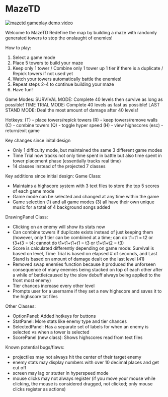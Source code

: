 # MazeTD
[![mazetd gameplay demo video](http://i.imgur.com/xz7kxHK.png)](https://youtu.be/Azjz-Dk3fXo)

Welcome to MazeTD
Redefine the map by building a maze with randomly generated towers to stop the onslaught of enemies!

How to play:
1. Select a game mode
2. Place 5 towers to build your maze
3. Keep only 1 tower / Combine only 1 tower up 1 tier if there is a duplicate / Repick towers if not used yet
4. Watch your towers automatically battle the enemies!
5. Repeat steps 2-4 to continue building your maze
6. Have fun!


Game Modes:
SURVIVAL MODE: Complete 40 levels then survive as long as possible!
TIME TRIAL MODE: Complete 40 levels as fast as possible!
LAST STAND MODE: Deal the most amount of damage after 40 levels!


Hotkeys:
(T) - place towers/repick towers
(R) - keep towers/remove walls
(C) - combine towers
(Q) - toggle hyper speed
(H) - view highscores
(esc) - return/exit game


Key changes since inital design
- Only 1 difficulty mode, but maintained the same 3 different game modes
- Time Trial now tracks not only time spent in battle but also time spent in tower placement phase (essentially tracks real time)
- 14 classes instead of the projected 7 classes


Key additions since initial design:
Game Class:
- Maintains a highscore system with 3 text files to store the top 5 scores of each game mode
- Game mode can be selected and changed at any time within the game
- Game selection (1) and all game modes (3) all have their own unique music for a total of 4 background songs added

DrawingPanel Class:
- Clicking on an enemy will show its stats now
- Can combine towers if duplicate exists instead of just keeping them (however, only 1 tier can be combined at a time; can do t1+t1 = t2 or t3+t3 = t4; cannot do t1+t1+t1+t1 = t3 or t1+t1+t2 = t3)
- Score is calculated differently depending on game mode: Survival is based on level, Time Trial is based on elapsed # of seconds, and Last Stand is based on amount of damage dealt on the last level (41)
- Removed swap enemies function because it produced the unforseen consequence of many enemies being stacked on top of each other after a while of battle(caused by the slow debuff always being applied to the front most enemy)
- Tier chances increase every other level
- Prompts user for a username if they set a new highscore and saves it to the highscore txt files

Other Classes:
- OptionPanel: Added hotkeys for buttons
- StatPanel: More stats like enemy type and tier chances
- SelectedPanel: Has a separate set of labels for when an enemy is selected vs when a tower is selected
- ScorePanel (new class): Shows highscores read from text files


Known potential bugs/flaws:
- projectiles may not always hit the center of their target enemy
- enemy stats may display numbers with over 10 decimal places and get cut off
- screen may lag or stutter in hyperspeed mode
- mouse clicks may not always register (if you move your mouse while clicking, the mouse is considered dragged, not clicked; only mouse clicks register as actions)
